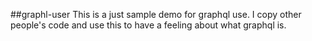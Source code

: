 ##graphl-user
This is a just sample demo for graphql use. I copy other people's code and use this to have a feeling about what graphql is.
